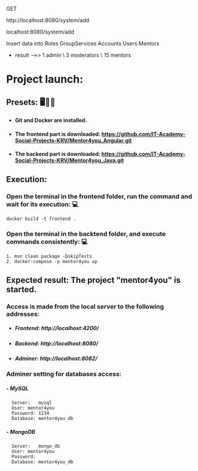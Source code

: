 GET 

http://localhost:8080/system/add 

localhost:8080/system/add

Insert data into Roles GroupServices Accounts Users Mentors
* result  -->>  1 admin \\ 3 moderators \\ 15 mentors


# Project launch:
## Presets: :desktop_computer::electric_plug::floppy_disk:
* ####  Git and Docker are installed. 
* #### The frontend part is downloaded:  https://github.com/IT-Academy-Social-Projects-KRV/Mentor4you_Angular.git
* #### The backend part is downloaded:    https://github.com/IT-Academy-Social-Projects-KRV/Mentor4you_Java.git

## Execution:
### Open the terminal in the frontend folder, run the command and wait for its execution:	:computer:
    docker build -t frontend .
### Open the terminal in the backtend folder, and execute commands consistently:	:computer:
    1. mvn clean package -DskipTests
    2. docker-compose -p mentor4you up
    
## Expected result: The project "mentor4you" is started.	


### Access is made from the local server to the following addresses:
* #####   Frontend:     http://localhost:4200/
* #####   Backend:      http://localhost:8080/
* #####   Adminer:      http://localhost:8082/
  
### Adminer setting for databases access:
#####  - MySQL
      Server:	mysql
      User:	mentor4you
      Password:	1234
      Database:	mentor4you_db
      
#####  - MongoDB
      Server:	mongo_db
      User:	mentor4you
      Password:
      Database:	mentor4you_db 
      
